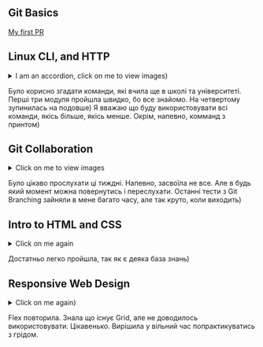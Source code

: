 ## Git Basics
[My first PR](https://github.com/kottans/mock-repo/pull/1045/commits)

## Linux CLI, and HTTP
<details><summary>I am an accordion, click on me to view images)</summary>
<img src="/task_linux_cli/linux_quiz_1.png" alt="Linux Survival 1 Module - Answer">
<img src="/task_linux_cli/linux_quiz_2.png" alt="Linux Survival 2 Module - Answer">
<img src="/task_linux_cli/linux_quiz_3.png" alt="Linux Survival 3 Module - Answer">
<img src="/task_linux_cli/linux_quiz_4.png" alt="Linux Survival 4 Module - Answer">
</details>

Було корисно згадати команди, які вчила ще в школі та університеті. Перші три модуля пройшла швидко, бо все знайомо.
На четвертому зупинилась на подовше)
Я вважаю що буду використовувати всі команди, якісь більше, якісь менше. Окрім, напевно, комманд з принтом)


## Git Collaboration
<details><summary>Click on me to view images</summary>
<img src="/task_git_collaboration/collaboration_1.png" alt="Git Branching - #1">
<img src="/task_git_collaboration/collaboration_2.png" alt="Git Branching - #2">
</details>

Було цікаво прослухати ці тиждні. Напевно, засвоїла не все. Але в будь який момент можна повернутись і переслухати.
Останні тести з Git Branching зайняли в мене багато часу, але так круто, коли виходить)

## Intro to HTML and CSS
<details><summary>Click on me again</summary>
<img src="/task_html_css_intro/Intro_HTML_CSS.png" alt="Intro to HTML and CSS">
</details>

Достатньо легко пройшла, так як є деяка база знань)

## Responsive Web Design
<details><summary>Click on me again)</summary>
<img src="/task_responsive_web_design/flexbox_frogs.png" alt="Responsive Web Design - flex">
<img src="/task_responsive_web_design/grid_garden.png" alt="Responsive Web Design - grid">
</details>

Flex повторила. Знала що існує Grid, але не доводилось використовувати. Цікавенько.
Вирішила у вільний час попрактикуватись з грідом.
